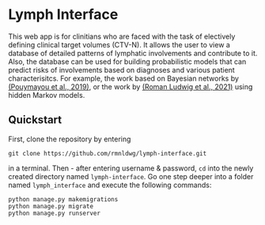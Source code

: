 # Lymph Interface

This web app is for clinitians who are faced with the task of electively defining clinical target volumes (CTV-N). It allows the user to view a database of detailed patterns of lymphatic involvements and contribute to it. Also, the database can be used for building probabilistic models that can predict risks of involvements based on diagnoses and various patient characterisitcs. For example, the work based on Bayesian networks by [(Pouymayou et al., 2019)](), or the work by [(Roman Ludwig et al., 2021)]() using hidden Markov models.

## Quickstart

First, clone the repository by entering

```
git clone https://github.com/rmnldwg/lymph-interface.git
```

in a terminal. Then - after entering username & password, ``cd`` into the newly created directory named ``lymph-interface``. Go one step deeper into a folder named ``lymph_interface`` and execute the following commands:

```
python manage.py makemigrations
python manage.py migrate
python manage.py runserver
```
